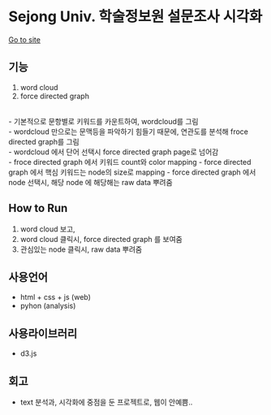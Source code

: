 # Sejong Univ. 학술정보원 설문조사 시각화

[Go to site](https://iammiori.github.io/library_dv/wc_index6.html)

## 기능
1. word cloud
2. force directed graph
<br>
- 기본적으로 문항별로 키워드를 카운트하여, wordcloud를 그림 <br>
- wordcloud 만으로는 문맥등을 파악하기 힘들기 때문에, 연관도를 분석해 froce directed graph를 그림 <br>
- wordcloud 에서 단어 선택시 force directed graph page로 넘어감 <br>
- froce directed graph 에서 키워드 count와 color mapping
- force directed graph 에서 핵심 키워드는 node의 size로 mapping
- force directed graph 에서 node 선택시, 해당 node 에 해당해는 raw data 뿌려줌 <br>

## How to Run
1. word cloud 보고,
2. word cloud 클릭시, force directed graph 를 보여줌
3. 관심있는 node 클릭시, raw data 뿌려줌

## 사용언어
- html + css + js (web)
- pyhon (analysis)

## 사용라이브러리
- d3.js

## 회고
- text 분석과, 시각화에 중점을 둔 프로젝트로, 웹이 안예쁨..

